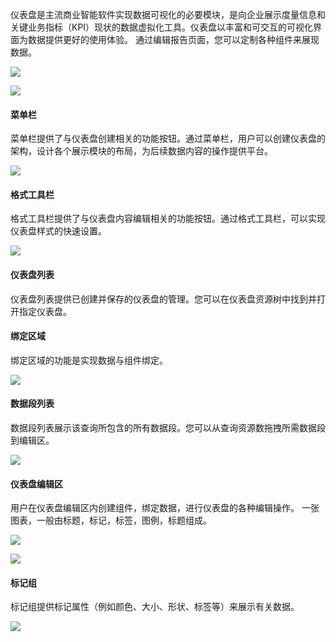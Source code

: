 
仪表盘是主流商业智能软件实现数据可视化的必要模块，是向企业展示度量信息和关键业务指标（KPI）现状的数据虚拟化工具。仪表盘以丰富和可交互的可视化界面为数据提供更好的使用体验。
通过编辑报告页面，您可以定制各种组件来展现数据。

![](http://imgcache.tce.fsphere.cn/image/mc.qcloudimg.com/static/img/26f4862b217eb4ba504ae9c287e7e88f/image.png)

![](http://imgcache.tce.fsphere.cn/image/mc.qcloudimg.com/static/img/2c781e820c310d8b7552608ed5e57ef5/image.png)

#### 菜单栏
菜单栏提供了与仪表盘创建相关的功能按钮。通过菜单栏，用户可以创建仪表盘的架构，设计各个展示模块的布局，为后续数据内容的操作提供平台。

![](http://imgcache.tce.fsphere.cn/image/mc.qcloudimg.com/static/img/d59024ca6f2b572f691fd0d927240bcb/image.png)

#### 格式工具栏
格式工具栏提供了与仪表盘内容编辑相关的功能按钮。通过格式工具栏，可以实现仪表盘样式的快速设置。

![](http://imgcache.tce.fsphere.cn/image/mc.qcloudimg.com/static/img/6035d00ee67f5b8ce3e883cc57ad0809/image.png)

#### 仪表盘列表
仪表盘列表提供已创建并保存的仪表盘的管理。您可以在仪表盘资源树中找到并打开指定仪表盘。

#### 绑定区域
绑定区域的功能是实现数据与组件绑定。

![](http://imgcache.tce.fsphere.cn/image/mc.qcloudimg.com/static/img/d29f09b4e594303f81292474042536fd/image.png)

#### 数据段列表
数据段列表展示该查询所包含的所有数据段。您可以从查询资源数拖拽所需数据段到编辑区。

![](http://imgcache.tce.fsphere.cn/image/mc.qcloudimg.com/static/img/53fba0ad72971d0e4e6b16b07bd125db/image.png)

#### 仪表盘编辑区
用户在仪表盘编辑区内创建组件，绑定数据，进行仪表盘的各种编辑操作。
一张图表，一般由标题，标记，标签，图例，标题组成。

![](http://imgcache.tce.fsphere.cn/image/mc.qcloudimg.com/static/img/221fc5500afc3e04e62d549e57ed1ee5/image.png)

![](http://imgcache.tce.fsphere.cn/image/mc.qcloudimg.com/static/img/6f8dac25292c171d7c38a7ad772e69bd/image.png)

#### 标记组
标记组提供标记属性（例如颜色、大小、形状、标签等）来展示有关数据。

![](http://imgcache.tce.fsphere.cn/image/mc.qcloudimg.com/static/img/e298846f37eb47c89c25d7a509b3b362/image.png)
